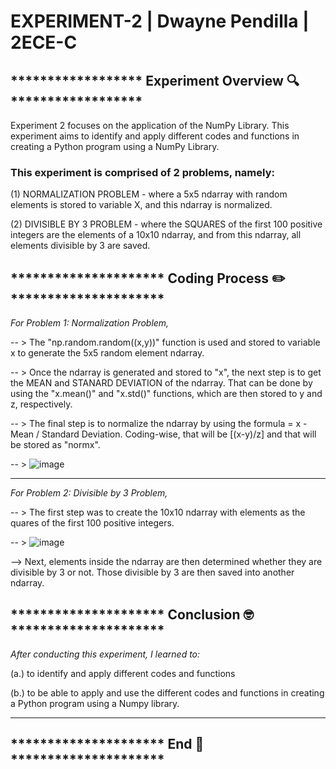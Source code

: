 # EXPERIMENT-2 | Dwayne Pendilla | 2ECE-C
## ****************** Experiment Overview 🔍 ****************** 
Experiment 2 focuses on the application of the NumPy Library. This experiment aims to identify and apply different codes and functions in creating a Python program using a NumPy Library.

### This experiment is comprised of 2 problems, namely: 
(1) NORMALIZATION PROBLEM - where a 5x5 ndarray with random elements is stored to variable X, and this ndarray is normalized.

(2) DIVISIBLE BY 3 PROBLEM - where the SQUARES of the first 100 positive integers are the elements of a 10x10 ndarray, and from this ndarray, all elements divisible by 3 are saved.

## ********************* Coding Process ✏️ *********************
 *For Problem 1: Normalization Problem,*

-- > The "np.random.random((x,y))" function is used and stored to variable x to generate the 5x5 random element ndarray.

-- > Once the ndarray is generated and stored to "x", the next step is to get the MEAN and STANARD DEVIATION of the ndarray. That can be done by using the "x.mean()" and "x.std()" functions, which are then stored to y and z, respectively.

-- > The final step is to normalize the ndarray by using the formula = x - Mean / Standard Deviation. Coding-wise, that will be [(x-y)/z] and that will be stored as "normx". 

-- > ![image](https://github.com/user-attachments/assets/26a5f33c-4606-4aa0-9070-e8e93514a214)

____________________________________________________________________________________________________________

*For Problem 2: Divisible by 3 Problem,*

-- > The first step was to create the 10x10 ndarray with elements as the quares of the first 100 positive integers.

-- > ![image](https://github.com/user-attachments/assets/b79c86f9-28d7-43f8-88f8-0d50f4840f54)

--> Next, elements inside the ndarray are then determined whether they are divisible by 3 or not. Those divisible by 3 are then saved into another ndarray.

## ********************* Conclusion 🤓 *********************

*After conducting this experiment, I learned to:*

(a.) to identify and apply different codes and functions

(b.) to be able to apply and use the different codes and functions in creating a Python program using a
Numpy library. 
____________________________________________________________________________________________________________
## ********************* End 🏁 *********************
